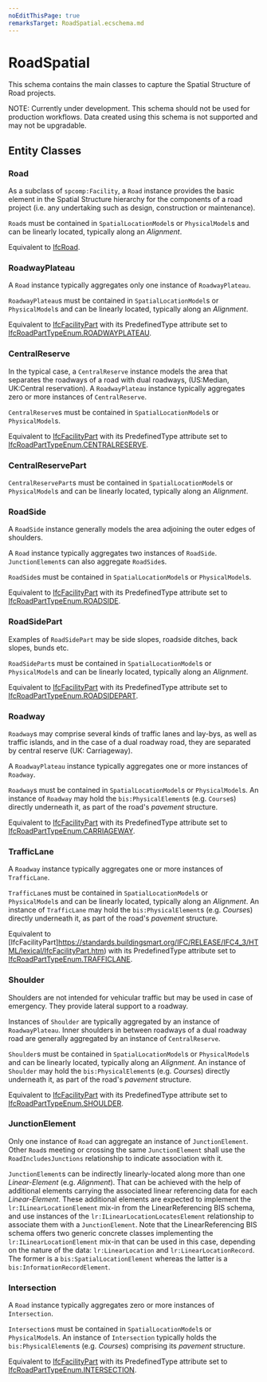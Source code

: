 ```yaml
---
noEditThisPage: true
remarksTarget: RoadSpatial.ecschema.md
---
```


# RoadSpatial

This schema contains the main classes to capture the Spatial Structure of Road projects.

NOTE: Currently under development. This schema should not be used for production workflows. Data created using this schema is not supported and may not be upgradable.

## Entity Classes

### Road

As a subclass of `spcomp:Facility`, a `Road` instance provides the basic element in the Spatial Structure hierarchy for the components of a road project (i.e. any undertaking such as design, construction or maintenance).

`Road`s must be contained in `SpatialLocationModel`s or `PhysicalModel`s and can be linearly located, typically along an *Alignment*.

Equivalent to [IfcRoad](https://standards.buildingsmart.org/IFC/RELEASE/IFC4_3/HTML/lexical/IfcRoad.htm).

### RoadwayPlateau

A `Road` instance typically aggregates only one instance of `RoadwayPlateau`.

`RoadwayPlateau`s must be contained in `SpatialLocationModel`s or `PhysicalModel`s and can be linearly located, typically along an *Alignment*.

Equivalent to [IfcFacilityPart](https://standards.buildingsmart.org/IFC/RELEASE/IFC4_3/HTML/lexical/IfcFacilityPart.htm) with its PredefinedType attribute set to [IfcRoadPartTypeEnum.ROADWAYPLATEAU](https://standards.buildingsmart.org/IFC/RELEASE/IFC4_3/HTML/lexical/IfcRoadPartTypeEnum.htm).

### CentralReserve

In the typical case, a `CentralReserve` instance models the area that separates the roadways of a road with dual roadways, (US:Median, UK:Central reservation). A `RoadwayPlateau` instance typically aggregates zero or more instances of `CentralReserve`.

`CentralReserve`s must be contained in `SpatialLocationModel`s or `PhysicalModel`s.

Equivalent to [IfcFacilityPart](https://standards.buildingsmart.org/IFC/RELEASE/IFC4_3/HTML/lexical/IfcFacilityPart.htm) with its PredefinedType attribute set to [IfcRoadPartTypeEnum.CENTRALRESERVE](https://standards.buildingsmart.org/IFC/RELEASE/IFC4_3/HTML/lexical/IfcRoadPartTypeEnum.htm).

### CentralReservePart

`CentralReservePart`s must be contained in `SpatialLocationModel`s or `PhysicalModel`s and can be linearly located, typically along an *Alignment*.

### RoadSide

A `RoadSide` instance generally models the area adjoining the outer edges of shoulders.

A `Road` instance typically aggregates two instances of `RoadSide`. `JunctionElement`s can also aggregate `RoadSide`s.

`RoadSide`s must be contained in `SpatialLocationModel`s or `PhysicalModel`s.

Equivalent to [IfcFacilityPart](https://standards.buildingsmart.org/IFC/RELEASE/IFC4_3/HTML/lexical/IfcFacilityPart.htm) with its PredefinedType attribute set to [IfcRoadPartTypeEnum.ROADSIDE](https://standards.buildingsmart.org/IFC/RELEASE/IFC4_3/HTML/lexical/IfcRoadPartTypeEnum.htm).

### RoadSidePart

Examples of `RoadSidePart` may be side slopes, roadside ditches, back slopes, bunds etc.

`RoadSidePart`s must be contained in `SpatialLocationModel`s or `PhysicalModel`s and can be linearly located, typically along an *Alignment*.

Equivalent to [IfcFacilityPart](https://standards.buildingsmart.org/IFC/RELEASE/IFC4_3/HTML/lexical/IfcFacilityPart.htm) with its PredefinedType attribute set to [IfcRoadPartTypeEnum.ROADSIDEPART](https://standards.buildingsmart.org/IFC/RELEASE/IFC4_3/HTML/lexical/IfcRoadPartTypeEnum.htm).

### Roadway

`Roadway`s may comprise several kinds of traffic lanes and lay-bys, as well as traffic islands, and in the case of a dual roadway road, they are separated by central reserve (UK: Carriageway).

A `RoadwayPlateau` instance typically aggregates one or more instances of `Roadway`.

`Roadway`s must be contained in `SpatialLocationModel`s or `PhysicalModel`s. An instance of `Roadway` may hold the `bis:PhysicalElement`s (e.g. `Course`s) directly underneath it, as part of the road's *pavement* structure.

Equivalent to [IfcFacilityPart](https://standards.buildingsmart.org/IFC/RELEASE/IFC4_3/HTML/lexical/IfcFacilityPart.htm) with its PredefinedType attribute set to [IfcRoadPartTypeEnum.CARRIAGEWAY](https://standards.buildingsmart.org/IFC/RELEASE/IFC4_3/HTML/lexical/IfcRoadPartTypeEnum.htm).

### TrafficLane

A `Roadway` instance typically aggregates one or more instances of `TrafficLane`.

`TrafficLane`s must be contained in `SpatialLocationModel`s or `PhysicalModel`s and can be linearly located, typically along an *Alignment*. An instance of `TrafficLane` may hold the `bis:PhysicalElement`s (e.g. *Course*s) directly underneath it, as part of the road's *pavement* structure.

Equivalent to [IfcFacilityPart]https://standards.buildingsmart.org/IFC/RELEASE/IFC4_3/HTML/lexical/IfcFacilityPart.htm) with its PredefinedType attribute set to [IfcRoadPartTypeEnum.TRAFFICLANE](https://standards.buildingsmart.org/IFC/RELEASE/IFC4_3/HTML/lexical/IfcRoadPartTypeEnum.htm).

### Shoulder

Shoulders are not intended for vehicular traffic but may be used in case of emergency. They provide lateral support to a roadway.

Instances of `Shoulder` are typically aggregated by an instance of `RoadwayPlateau`. Inner shoulders in between roadways of a dual roadway road are generally aggregated by an instance of `CentralReserve`.

`Shoulder`s must be contained in `SpatialLocationModel`s or `PhysicalModel`s and can be linearly located, typically along an *Alignment*. An instance of `Shoulder` may hold the `bis:PhysicalElement`s (e.g. *Course*s) directly underneath it, as part of the road's *pavement* structure.

Equivalent to [IfcFacilityPart](https://standards.buildingsmart.org/IFC/RELEASE/IFC4_3/HTML/lexical/IfcFacilityPart.htm) with its PredefinedType attribute set to [IfcRoadPartTypeEnum.SHOULDER](https://standards.buildingsmart.org/IFC/RELEASE/IFC4_3/HTML/lexical/IfcRoadPartTypeEnum.htm).

### JunctionElement

Only one instance of `Road` can aggregate an instance of `JunctionElement`. Other `Road`s meeting or crossing the same `JunctionElement` shall use the `RoadIncludesJunctions` relationship to indicate association with it.

`JunctionElement`s can be indirectly linearly-located along more than one *Linear-Element* (e.g. *Alignment*). That can be achieved with the help of additional elements carrying the associated linear referencing data for each *Linear-Element*. These additional elements are expected to implement the `lr:ILinearLocationElement` mix-in from the LinearReferencing BIS schema, and use instances of the `lr:ILinearLocationLocatesElement` relationship to associate them with a `JunctionElement`. Note that the LinearReferencing BIS schema offers two generic concrete classes implementing the `lr:ILinearLocationElement` mix-in that can be used in this case, depending on the nature of the data: `lr:LinearLocation` and `lr:LinearLocationRecord`. The former is a `bis:SpatialLocationElement` whereas the latter is a `bis:InformationRecordElement`.

### Intersection

A `Road` instance typically aggregates zero or more instances of `Intersection`. 

`Intersection`s must be contained in `SpatialLocationModel`s or `PhysicalModel`s. An instance of `Intersection` typically holds the `bis:PhysicalElement`s (e.g. *Course*s) comprising its *pavement* structure.

Equivalent to [IfcFacilityPart](https://standards.buildingsmart.org/IFC/RELEASE/IFC4_3/HTML/lexical/IfcFacilityPart.htm) with its PredefinedType attribute set to [IfcRoadPartTypeEnum.INTERSECTION](https://standards.buildingsmart.org/IFC/RELEASE/IFC4_3/HTML/lexical/IfcRoadPartTypeEnum.htm).